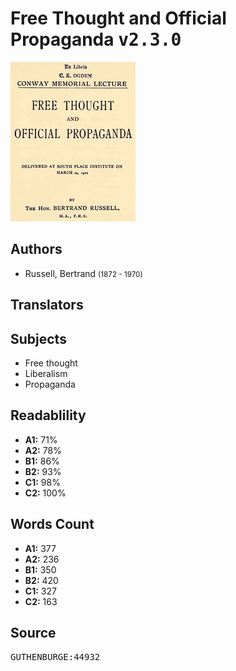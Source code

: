 # Free Thought and Official Propaganda <kbd>v2.3.0</kbd>

![](./cover.medium.jpg "")

## Authors


 - Russell, Bertrand <small>(1872 - 1970)</small>

## Translators



## Subjects


 - Free thought
 - Liberalism
 - Propaganda

## Readablility


 - **A1:** 71%
 - **A2:** 78%
 - **B1:** 86%
 - **B2:** 93%
 - **C1:** 98%
 - **C2:** 100%

## Words Count


 - **A1:** 377
 - **A2:** 236
 - **B1:** 350
 - **B2:** 420
 - **C1:** 327
 - **C2:** 163

## Source


<kbd>GUTHENBURGE:44932</kbd>

